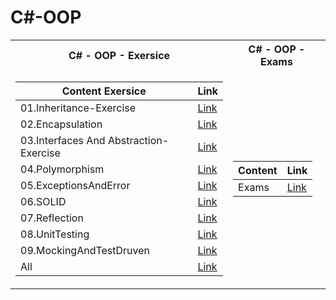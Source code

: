  <h1>C#-OOP</h1>


<table>

<tr>
  <th>C# - OOP - Exersice </th>
  <th>C# - OOP - Exams </th>
</tr>

<tr>

<td>

| **Content Exersice**                                                            | **Link**                                                   |
| --------------------------------------------------------------------- | ---------------------------------------------------------- |
| <a> 01.Inheritance-Exercise </a>            | <a href="https://github.com/Argatski/SoftUni/tree/main/C%23/05.C%23%20-%20OOP/Exercise/01.Inheritance_!"> Link</a> |
| <a> 02.Encapsulation </a>    | <a href="https://github.com/Argatski/SoftUni/tree/main/C%23/05.C%23%20-%20OOP/Exercise/02.Encapsulation"> Link</a> |
| <a> 03.Interfaces And Abstraction-Exercise </a>  | <a href="https://github.com/Argatski/SoftUni/tree/main/C%23/05.C%23%20-%20OOP/Exercise/03.InterfacesAndAbstraction"> Link</a> |
| <a> 04.Polymorphism</a> | <a href="https://github.com/Argatski/SoftUni/tree/main/C%23/05.C%23%20-%20OOP/Exercise/04.Polymorphism"> Link</a>|
| <a> 05.ExceptionsAndError </a>      | <a href="https://github.com/Argatski/SoftUni/tree/main/C%23/05.C%23%20-%20OOP/Exercise/05.ExceptionsAndError/ExceptionsAndErrorHandlingLab"> Link</a> |
| <a> 06.SOLID </a>            | <a href="https://github.com/Argatski/SoftUni/tree/main/C%23/05.C%23%20-%20OOP/Exercise/06.SOLID"> Link</a> |
| <a> 07.Reflection </a>     | <a href="https://github.com/Argatski/SoftUni/tree/main/C%23/05.C%23%20-%20OOP/Exercise/07.Reflection"> Link</a> |
| <a> 08.UnitTesting  </a> | <a href="https://github.com/Argatski/SoftUni/tree/main/C%23/05.C%23%20-%20OOP/Exercise/08.UnitTesting"> Link</a> |
| <a> 09.MockingAndTestDruven</a>                   | <a href="https://github.com/Argatski/SoftUni/tree/main/C%23/05.C%23%20-%20OOP/Exercise/09.MockingAndTestDriven"> Link</a> |
| <a> All</a> | <a href="https://github.com/Argatski/SoftUni/tree/main/C%23/04.C%23%20Advanced/Exercise"> Link</a> |

</td>
<td>

| **Content**                                                            | **Link**                                                   |
| --------------------------------------------------------------------- | ---------------------------------------------------------- |
| <a> Exams </a>               | <a href="https://github.com/Argatski/SoftUni/tree/main/C%23/04.C%23%20Advanced/Exams"> Link</a> |



</td>

